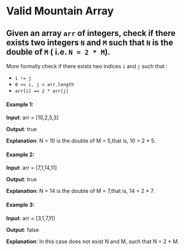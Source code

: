 # Valid Mountain Array

## Given an array ```arr``` of integers, check if there exists two integers ```N``` and ```M``` such that ```N``` is the double of ```M``` ( i.e. ```N = 2 * M```).

More formally check if there exists two indices ```i``` and ```j``` such that :

- ```i != j```
- ```0 <= i, j < arr.length```
- ```arr[i] == 2 * arr[j]```

#### Example 1:

**Input**: arr = [10,2,5,3]

**Output**: true

**Explanation**: N = 10 is the double of M = 5,that is, 10 = 2 * 5.

#### Example 2:

**Input**: arr = [7,1,14,11]

**Output**: true

**Explanation**: N = 14 is the double of M = 7,that is, 14 = 2 * 7.

#### Example 3:

**Input**: arr = [3,1,7,11]

**Output**: false

**Explanation**: In this case does not exist N and M, such that N = 2 * M.
